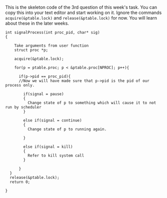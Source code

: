 This is the skeleton code of the 3rd question of this week's task. You can copy this into your text editor and start working on it. Ignore the commands `acquire(&ptable.lock)` and `release(&ptable.lock)` for now. You will learn about these in the later weeks.

```
int signalProcess(int proc_pid, char* sig)
{

    Take arguments from user function 
    struct proc *p;
    
    acquire(&ptable.lock);

    for(p = ptable.proc; p < &ptable.proc[NPROC]; p++){
    
      if(p->pid == proc_pid){
      //Now we will have made sure that p->pid is the pid of our process only.

        if(signal = pause)
        {
          Change state of p to something which will cause it to not run by scheduler
        }

        else if(signal = continue)
        {
          Change state of p to running again.

        }

        else if(signal = kill)
        {      
          Refer to kill system call
        }

      }
  }
  release(&ptable.lock);
  return 0;

}
```

